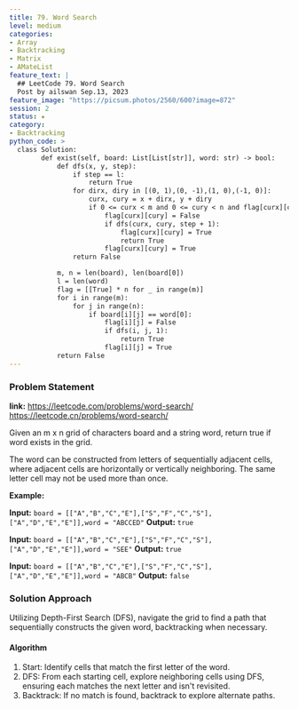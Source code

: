 ```yaml
---
title: 79. Word Search
level: medium
categories:
- Array
- Backtracking
- Matrix
- AMateList
feature_text: |
  ## LeetCode 79. Word Search
  Post by ailswan Sep.13, 2023
feature_image: "https://picsum.photos/2560/600?image=872"
session: 2
status: ★
category:
- Backtracking
python_code: >
  class Solution:
        def exist(self, board: List[List[str]], word: str) -> bool:
            def dfs(x, y, step):
                if step == l:
                    return True
                for dirx, diry in [(0, 1),(0, -1),(1, 0),(-1, 0)]:
                    curx, cury = x + dirx, y + diry
                    if 0 <= curx < m and 0 <= cury < n and flag[curx][cury] and board[curx][cury] == word[step]:
                        flag[curx][cury] = False
                        if dfs(curx, cury, step + 1):
                            flag[curx][cury] = True
                            return True
                        flag[curx][cury] = True
                return False

            m, n = len(board), len(board[0])
            l = len(word)
            flag = [[True] * n for _ in range(m)]
            for i in range(m):
                for j in range(n):
                    if board[i][j] == word[0]:
                        flag[i][j] = False
                        if dfs(i, j, 1):
                            return True
                        flag[i][j] = True
            return False
---
```


### Problem Statement
**link:**
https://leetcode.com/problems/word-search/
https://leetcode.cn/problems/word-search/


Given an m x n grid of characters board and a string word, return true if word exists in the grid.

The word can be constructed from letters of sequentially adjacent cells, where adjacent cells are horizontally or vertically neighboring. The same letter cell may not be used more than once.

**Example:**

**Input:** `board = [["A","B","C","E"],["S","F","C","S"],["A","D","E","E"]],word = "ABCCED"`
**Output:** `true`

**Input:** `board = [["A","B","C","E"],["S","F","C","S"],["A","D","E","E"]],word = "SEE"`
**Output:** `true`
 
**Input:** `board = [["A","B","C","E"],["S","F","C","S"],["A","D","E","E"]],word = "ABCB"`
**Output:** `false`
 
### Solution Approach
Utilizing Depth-First Search (DFS), navigate the grid to find a path that sequentially constructs the given word, backtracking when necessary.
 
#### Algorithm
1. Start: Identify cells that match the first letter of the word.
2. DFS: From each starting cell, explore neighboring cells using DFS, ensuring each matches the next letter and isn't revisited.
3. Backtrack: If no match is found, backtrack to explore alternate paths.
